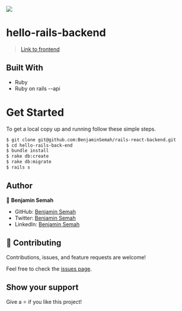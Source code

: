 ![](https://img.shields.io/badge/Hello-App-brown)

# hello-rails-backend
>[Link to frontend](https://github.com/BenjaminSemah/rails-react-frontend)
## Built With

- Ruby
- Ruby on rails --api

# Get Started
To get a local copy up and running follow these simple steps.

```bash
$ git clone git@github.com:BenjaminSemah/rails-react-backend.git
$ cd hello-rails-back-end
$ bundle install
$ rake db:create
$ rake db:migrate
$ rails s
```

## Author

👤 **Benjamin Semah**
- GitHub: [Benjamin Semah](https://github.com/BenjaminSemah)
- Twitter: [Benjamin Semah](https://twitter.com/BenjaminSemah)
- LinkedIn: [Benjamin Semah](https://www.linkedin.com/in/benjaminsemah/)




## 🤝 Contributing

Contributions, issues, and feature requests are welcome!

Feel free to check the [issues page](../../issues/).

## Show your support

Give a ⭐️ if you like this project!

